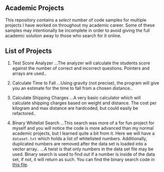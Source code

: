 ## Academic Projects

This repository contains a *select* number of code samples for multiple projects I have worked on throughout my academic career. Some of these samples may intentionally be incomplete in order to avoid giving the full academic solution away to those who search for it online.

## List of Projects

1. Test Score Analyzer
...The analyzer will calculate the students score against the number of correct and incorrect questions. Pointers and arrays are used..

2. Calculate Time to Fall
...Using gravity (not precise), the program will give you an estimate for the time to fall from a chosen distance..

3. Calculate Shipping Charges
...A very basic calculator which will calculate shipping charges based on weight and distance. The cost per kilogram and max distance are hardcoded, but could easily be refactored..

4. Binary Whitelist Search
...This search was more of a for fun project for myself and you will notice the code is more advanced than my normal academic projects, but I learned quite a bit from it. Here we will have a `dataset.txt` which holds a list of whitelisted numbers. Additionally, duplicated numbers are removed after the data set is loaded into a vector array..
...A twist is that only numbers in the data set file may be used. Binary search is used to find out if a number is inside of the data set, if not, it will return as such. You can find the binary search code in [this file](Binary%20Whitelist%20Search/WhitelistBinary/BinarySearch.h).